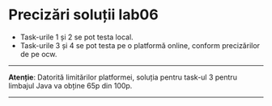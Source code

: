 # Precizări soluții lab06

* Task-urile 1 și 2 se pot testa local.
* Task-urile 3 și 4 se pot testa pe o platformă online, conform precizărilor de pe ocw.

---

**Atenție**: Datorită limitărilor platformei, soluția pentru task-ul 3 pentru limbajul Java va obține 65p din 100p.

---